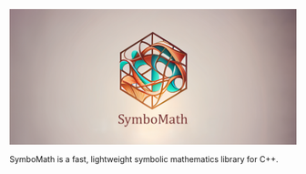 ![SymboMath Title Cover](https://raw.githubusercontent.com/Pencilcaseman/SymboMath/master/branding/TitleCover.png)

SymboMath is a fast, lightweight symbolic mathematics library for C++. 
